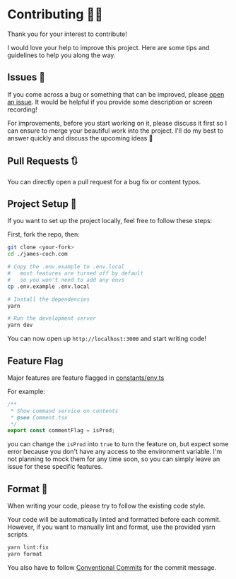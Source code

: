 # Contributing 👨‍💻

Thank you for your interest to contribute!

I would love your help to improve this project. Here are some tips and guidelines to help you along the way.

## Issues 🐞

If you come across a bug or something that can be improved, please [open an issue](https://github.com/james-coch/james-coch.com/issues). It would be helpful if you provide some description or screen recording!

For improvements, before you start working on it, please discuss it first so I can ensure to merge your beautiful work into the project. I'll do my best to answer quickly and discuss the upcoming ideas 🙌

## Pull Requests 🔃

You can directly open a pull request for a bug fix or content typos.

## Project Setup 🔧

If you want to set up the project locally, feel free to follow these steps:

First, fork the repo, then:

```sh
git clone <your-fork>
cd ./james-coch.com

# Copy the .env.example to .env.local
#   most features are turned off by default
#   so you won't need to add any envs
cp .env.example .env.local

# Install the dependencies
yarn

# Run the development server
yarn dev
```

You can now open up `http://localhost:3000` and start writing code!

## Feature Flag

Major features are feature flagged in [constants/env.ts](https://github.com/james-coch/james-coch.com/blob/main/src/constants/env.ts)

For example:

```ts
/**
 * Show command service on contents
 * @see Comment.tsx
 */
export const commentFlag = isProd;
```

you can change the `isProd` into `true` to turn the feature on, but expect some error because you don't have any access to the environment variable. I'm not planning to mock them for any time soon, so you can simply leave an issue for these specific features.

## Format 💅

When writing your code, please try to follow the existing code style.

Your code will be automatically linted and formatted before each commit. However, if you want to manually lint and format, use the provided yarn scripts.

```sh
yarn lint:fix
yarn format
```

You also have to follow [Conventional Commits](https://www.conventionalcommits.org/en/v1.0.0/) for the commit message.

